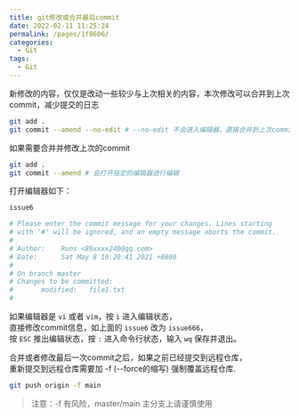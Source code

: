 ```yaml
---
title: git修改或合并最后commit
date: 2022-02-11 11:25:24
permalink: /pages/1f8606/
categories:
  - Git
tags:
  - Git
---
```


新修改的内容，仅仅是改动一些较少与上次相关的内容，本次修改可以合并到上次commit，减少提交的日志

```sh
git add .
git commit --amend --no-edit # --no-edit 不会进入编辑器，直接合并到上次commit
```

如果需要合并并修改上次的commit

```sh
git add .
git commit --amend # 会打开指定的编辑器进行编辑
```

打开编辑器如下：

```sh
issue6

# Please enter the commit message for your changes. Lines starting
# with '#' will be ignored, and an empty message aborts the commit.
#
# Author:    Runs <89xxxx240@qq.com>
# Date:      Sat May 8 10:20:41 2021 +0800
#
# On branch master
# Changes to be committed:
#       modified:   file1.txt
#
```
如果编辑器是 `vi` 或者 `vim`，按 `i` 进入编辑状态，  
直接修改commit信息，如上面的 `issue6` 改为 `issue666`，   
按 `ESC` 推出编辑状态，按 `:` 进入命令行状态，输入 `wq` 保存并退出。  


合并或者修改最后一次commit之后，如果之前已经提交到远程仓库，  
重新提交到远程仓库需要加 -f (--force的缩写) 强制覆盖远程仓库.  

```sh
git push origin -f main
```

> 注意：-f 有风险，master/main 主分支上请谨慎使用




